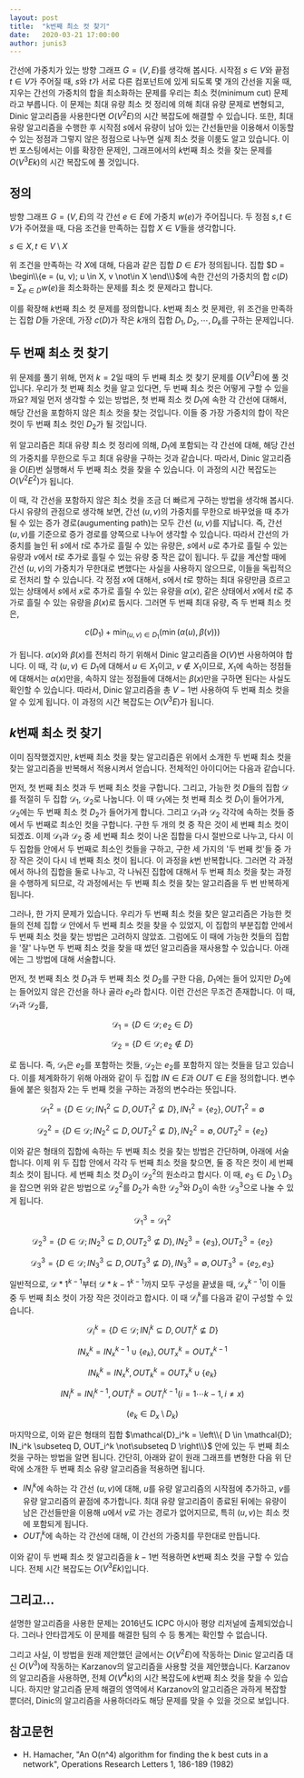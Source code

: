 ```yaml
---
layout: post
title:  "k번째 최소 컷 찾기"
date:   2020-03-21 17:00:00
author: junis3
---
```


간선에 가중치가 있는 방향 그래프 $G=(V, E)$를 생각해 봅시다. 시작점 $s \in V$와 끝점 $t \in V$가 주어질 때, $s$와 $t$가 서로 다른 컴포넌트에 있게 되도록 몇 개의 간선을 지울 때, 지우는 간선의 가중치의 합을 최소화하는 문제를 우리는 최소 컷(minimum cut) 문제라고 부릅니다. 이 문제는 최대 유량 최소 컷 정리에 의해 최대 유량 문제로 변형되고, Dinic 알고리즘을 사용한다면 $O(V^2 E)$의 시간 복잡도에 해결할 수 있습니다. 또한, 최대 유량 알고리즘을 수행한 후 시작점 $s$에서 유량이 남아 있는 간선들만을 이용해서 이동할 수 있는 정점과 그렇지 않은 정점으로 나누면 실제 최소 컷을 이룸도 알고 있습니다. 이번 포스팅에서는 이를 확장한 문제인, 그래프에서의 $k$번째 최소 컷을 찾는 문제를 $O(V^3 E k)$의 시간 복잡도에 풀 것입니다.

## 정의

방향 그래프 $G = (V, E)$의 각 간선 $e \in E$에 가중치 $w(e)$가 주어집니다. 두 정점 $s, t \in V$가 주어졌을 때, 다음 조건을 만족하는 집합 $X \in V$들을 생각합니다.

$s \in X, t \in V \setminus X$

위 조건을 만족하는 각 $X$에 대해, 다음과 같은 집합 $D \in E$가 정의됩니다. 집합 $D = \begin\\{e = (u, v); u \in X, v \not\in X \end\\}$에 속한 간선의 가중치의 합 $c(D) = \sum_{e \in D} w(e)$을 최소화하는 문제를 최소 컷 문제라고 합니다.

이를 확장해 $k$번째 최소 컷 문제를 정의합니다. $k$번째 최소 컷 문제란, 위 조건을 만족하는 집합 $D$들 가운데, 가장 $c(D)$가 작은 $k$개의 집합 $D_1, D_2, \cdots, D_k$를 구하는 문제입니다.

## 두 번째 최소 컷 찾기

위 문제를 풀기 위해, 먼저 $k=2$일 때의 두 번째 최소 컷 찾기 문제를 $O(V^3 E)$에 풀 것입니다. 우리가 첫 번째 최소 컷을 알고 있다면, 두 번째 최소 컷은 어떻게 구할 수 있을까요? 제일 먼저 생각할 수 있는 방법은, 첫 번째 최소 컷 $D_1$에 속한 각 간선에 대해서, 해당 간선을 포함하지 않은 최소 컷을 찾는 것입니다. 이들 중 가장 가중치의 합이 작은 컷이 두 번째 최소 컷인 $D_2$가 될 것입니다.

위 알고리즘은 최대 유량 최소 컷 정리에 의해, $D_1$에 포함되는 각 간선에 대해, 해당 간선의 가중치를 무한으로 두고 최대 유량을 구하는 것과 같습니다. 따라서, Dinic 알고리즘을 $O(E)$번 실행해서 두 번째 최소 컷을 찾을 수 있습니다. 이 과정의 시간 복잡도는 $O(V^2 E^2)$가 됩니다.

이 때, 각 간선을 포함하지 않은 최소 컷을 조금 더 빠르게 구하는 방법을 생각해 봅시다. 다시 유량의 관점으로 생각해 보면, 간선 $(u, v)$의 가중치를 무한으로 바꾸었을 때 추가될 수 있는 증가 경로(augumenting path)는 모두 간선 $(u, v)$를 지납니다. 즉, 간선 $(u, v)$를 기준으로 증가 경로를 양쪽으로 나누어 생각할 수 있습니다. 따라서 간선의 가중치를 늘인 뒤 $s$에서 $t$로 추가로 흘릴 수 있는 유량은, $s$에서 $u$로 추가로 흘릴 수 있는 유량과 $v$에서 $t$로 추가로 흘릴 수 있는 유량 중 작은 값이 됩니다. 두 값을 계산할 때에 간선 $(u, v)$의 가중치가 무한대로 변했다는 사실을 사용하지 않으므로, 이들을 독립적으로 전처리 할 수 있습니다. 각 정점 $x$에 대해서, $s$에서 $t$로 향하는 최대 유량만큼 흐르고 있는 상태에서 $s$에서 $x$로 추가로 흘릴 수 있는 유량을 $\alpha (x)$, 같은 상태에서 $x$에서 $t$로 추가로 흘릴 수 있는 유량을 $\beta (x)$로 둡시다. 그러면 두 번째 최대 유량, 즉 두 번째 최소 컷은,

$$ c(D_1) + \min_{(u, v) \in D_1} \left( \min\left( \alpha(u), \beta(v) \right) \right) $$

가 됩니다. $\alpha(x)$와 $\beta(x)$를 전처리 하기 위해서 Dinic 알고리즘을 $O(V)$번 사용하여야 합니다. 이 때, 각 $(u, v) \in D_1$에 대해서 $u \in X_1$이고, $v \not\in X_1$이므로, $X_1$에 속하는 정점들에 대해서는 $\alpha (x)$만을, 속하지 않는 정점들에 대해서는 $\beta(x)$만을 구하면 된다는 사실도 확인할 수 있습니다. 따라서, Dinic 알고리즘을 총 $V-1$번 사용하여 두 번째 최소 컷을 알 수 있게 됩니다. 이 과정의 시간 복잡도는 $O(V^3 E)$가 됩니다.

## $k$번째 최소 컷 찾기

이미 짐작했겠지만, $k$번째 최소 컷을 찾는 알고리즘은 위에서 소개한 두 번째 최소 컷을 찾는 알고리즘을 반복해서 적용시켜서 얻습니다. 전체적인 아이디어는 다음과 같습니다.

먼저, 첫 번째 최소 컷과 두 번째 최소 컷을 구합니다. 그리고, 가능한 컷 $D$들의 집합 $\mathcal{D}$를 적절히 두 집합 $\mathcal{D}_1$, $\mathcal{D}_2$로 나눕니다. 이 때 $\mathcal{D}_1$에는 첫 번째 최소 컷 $D_1$이 들어가게, $\mathcal{D}_2$에는 두 번째 최소 컷 $D_2$가 들어가게 합니다. 그리고 $\mathcal{D}_1$과 $\mathcal{D}_2$ 각각에 속하는 컷들 중에서 두 번째로 최소인 컷을 구합니다. 구한 두 개의 컷 중 작은 것이 세 번째 최소 컷이 되겠죠. 이제 $\mathcal{D}_1$과 $\mathcal{D}_2$ 중 세 번째 최소 컷이 나온 집합을 다시 절반으로 나누고, 다시 이 두 집합들 안에서 두 번째로 최소인 컷들을 구하고, 구한 세 가지의 '두 번째 컷'들 중 가장 작은 것이 다시 네 번째 최소 컷이 됩니다. 이 과정을 $k$번 반복합니다. 그러면 각 과정에서 하나의 집합을 둘로 나누고, 각 나눠진 집합에 대해서 두 번째 최소 컷을 찾는 과정을 수행하게 되므로, 각 과정에서는 두 번째 최소 컷을 찾는 알고리즘을 두 번 반복하게 됩니다.

그러나, 한 가지 문제가 있습니다. 우리가 두 번째 최소 컷을 찾은 알고리즘은 가능한 컷들의 전체 집합 $\mathcal{D}$ 안에서 두 번째 최소 컷을 찾을 수 있었지, 이 집합의 부분집합 안에서 두 번째 최소 컷을 찾는 방법은 고려하지 않았죠. 그럼에도 이 때에 가능한 컷들의 집합을 '잘' 나누면 두 번째 최소 컷을 찾을 때 썼던 알고리즘을 재사용할 수 있습니다. 아래에는 그 방법에 대해 서술합니다.

먼저, 첫 번째 최소 컷 $D_1$과 두 번째 최소 컷 $D_2$를 구한 다음, $D_1$에는 들어 있지만 $D_2$에는 들어있지 않은 간선을 하나 골라 $e_2$라 합시다. 이런 간선은 무조건 존재합니다. 이 때, $\mathcal{D}_1$과 $\mathcal{D}_2$를,

$$\mathcal{D}_1 = \left\{ D \in \mathcal{D}; e_2 \in D \right\}$$

$$\mathcal{D}_2 = \left\{D \in \mathcal{D}; e_2 \not\in D \right\}$$

로 둡니다. 즉, $\mathcal{D}_1$은 $e_2$를 포함하는 컷들, $\mathcal{D}_2$는 $e_2$를 포함하지 않는 컷들을 담고 있습니다. 이를 체계화하기 위해 아래와 같이 두 집합 $IN \in E$과 $OUT \in E$을 정의합니다. 변수들에 붙은 윗첨자 $2$는 두 번째 컷을 구하는 과정의 변수라는 뜻입니다.

$$\mathcal{D}_1^2 = \left\{ D \in \mathcal{D}; IN_1^2 \subseteq D, OUT_1^2 \not\subseteq D \right\}, IN_1^2 = \left\{ e_2 \right\}, OUT_1^2 = \emptyset$$

$$\mathcal{D}_2^2 = \left\{ D \in \mathcal{D}; IN_2^2 \subseteq D, OUT_2^2 \not\subseteq D \right\}, IN_2^2 = \emptyset, OUT_2^2 = \left\{ e_2 \right\}$$

이와 같은 형태의 집합에 속하는 두 번째 최소 컷을 찾는 방법은 간단하며, 아래에 서술합니다. 이제 위 두 집합 안에서 각각 두 번째 최소 컷을 찾으면, 둘 중 작은 컷이 세 번째 최소 컷이 됩니다. 세 번째 최소 컷 $D_3$이 $\mathcal{D}_2^2$의 원소라고 합시다. 이 때, $e_3 \in D_2 \setminus D_3$을 잡으면 위와 같은 방법으로 $\mathcal{D}_2^2$를 $D_2$가 속한 $\mathcal{D}_2^3$와 $D_3$이 속한 $\mathcal{D}_3^3$으로 나눌 수 있게 됩니다.

$$\mathcal{D}_1^3 = \mathcal{D}_1^2$$

$$\mathcal{D}_2^3 = \left\{ D \in \mathcal{D}; IN_2^3 \subseteq D, OUT_2^3 \not\subseteq D \right\}, IN_2^3 = \left\{ e_3 \right\}, OUT_2^3 = \left\{ e_2 \right\}$$

$$\mathcal{D}_3^3 = \left\{ D \in \mathcal{D}; IN_3^3 \subseteq D, OUT_3^3 \not\subseteq D \right\}, IN_3^3 = \emptyset, OUT_3^3 = \left\{ e_2, e_3 \right\}$$

일반적으로, $\mathcal{D}*1^{k-1}$부터 $\mathcal{D}*{k-1}^{k-1}$까지 모두 구성을 끝냈을 때, $\mathcal{D}_x^{k-1}$이 이들 중 두 번째 최소 컷이 가장 작은 것이라고 합시다. 이 때 $\mathcal{D}_i^k$를 다음과 같이 구성할 수 있습니다.

$$\mathcal{D}_i^k = \left\{ D \in \mathcal{D}; IN_i^k \subseteq D, OUT_i^k \not\subseteq D \right\}$$

$$IN_x^k = IN_x^{k-1} \cup \left\{ e_k \right\}, OUT_x^k = OUT_x^{k-1}$$

$$IN_k^k = IN_x^k, OUT_k^k = OUT_x^k \cup \left\{ e_k \right\}$$

$$IN_i^k = IN_i^{k-1}, OUT_i^k = OUT_i^{k-1} (i = 1 \cdots k-1, i \neq x)$$

$$(e_k \in D_x \setminus D_k)$$

마지막으로, 이와 같은 형태의 집합 $\mathcal{D}_i^k = \left\\{ D \in \mathcal{D}; IN_i^k \subseteq D, OUT_i^k \not\subseteq D \right\\}$ 안에 있는 두 번째 최소 컷을 구하는 방법을 알면 됩니다. 간단히, 아래와 같이 원래 그래프를 변형한 다음 위 단락에 소개한 두 번째 최소 유량 알고리즘을 적용하면 됩니다.

- $IN_i^k$에 속하는 각 간선 $(u, v)$에 대해, $u$를 유량 알고리즘의 시작점에 추가하고, $v$를 유량 알고리즘의 끝점에 추가합니다. 최대 유량 알고리즘이 종료된 뒤에는 유량이 남은 간선들만을 이용해 $u$에서 $v$로 가는 경로가 없어지므로, 특히 $(u, v)$는 최소 컷에 포함되게 됩니다.
- $OUT_i^k$에 속하는 각 간선에 대해, 이 간선의 가중치를 무한대로 만듭니다.

이와 같이 두 번째 최소 컷 알고리즘을 $k-1$번 적용하면 $k$번째 최소 컷을 구할 수 있습니다. 전체 시간 복잡도는 $O(V^3 E k)$입니다.

## 그리고...

설명한 알고리즘을 사용한 문제는 2016년도 ICPC 아시아 평양 리저널에 출제되었습니다. 그러나 안타깝게도 이 문제를 해결한 팀의 수 등 통계는 확인할 수 없습니다.

그리고 사실, 이 방법을 원래 제안했던 글에서는 $O(V^2 E)$에 작동하는 Dinic 알고리즘 대신 $O(V^3)$에 작동하는 Karzanov의 알고리즘을 사용할 것을 제안했습니다. Karzanov의 알고리즘을 사용하면, 전체 $O(V^4 k)$의 시간 복잡도에 $k$번째 최소 컷을 찾을 수 있습니다. 하지만 알고리즘 문제 해결의 영역에서 Karzanov의 알고리즘은 과하게 복잡할 뿐더러, Dinic의 알고리즘을 사용하더라도 해당 문제를 맞을 수 있을 것으로 보입니다.

## 참고문헌

- H. Hamacher, "An O(n^4) algorithm for finding the k best cuts in a network", Operations Research Letters 1, 186-189 (1982)

